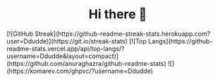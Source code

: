<h1 align="center"> Hi there 👋 </h1>
[![GitHub Streak](https://github-readme-streak-stats.herokuapp.com?user=Ddudde)](https://git.io/streak-stats)
[![Top Langs](https://github-readme-stats.vercel.app/api/top-langs/?username=Ddudde&layout=compact)](https://github.com/anuraghazra/github-readme-stats)
![](https://komarev.com/ghpvc/?username=Ddudde)


<!--
**Ddudde/Ddudde** is a ✨ _special_ ✨ repository because its `README.md` (this file) appears on your GitHub profile.

Here are some ideas to get you started:

- 🔭 I’m currently working on ...
- 🌱 I’m currently learning ...
- 👯 I’m looking to collaborate on ...
- 🤔 I’m looking for help with ...
- 💬 Ask me about ...
- 📫 How to reach me: ...
- 😄 Pronouns: ...
- ⚡ Fun fact: ...
-->
